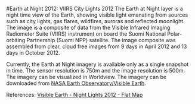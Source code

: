 #Earth at Night 2012: VIIRS City Lights 2012
The Earth at Night layer is a night time view of the Earth, showing visible light emanating from sources such as city lights, gas flares, wildfires, auroras and reflected moonlight. The image is a composite of data from the Visible Infrared Imaging Radiometer Suite (VIIRS) instrument on board the Suomi National Polar-orbiting Partnership (Suomi NPP) satellite. The image composite was assembled from clear, cloud free images from 9 days in April 2012 and 13 days in October 2012.

Currently, the Earth at Night imagery is available only as a single snapshot in time. The sensor resolution is 750m and the image resolution is 500m. The imagery can be visualized in Worldview. The imagery can be downloaded from [NASA Earth Observatory/Visible Earth](http://visibleearth.nasa.gov/view.php?id=79765). 

References: [Visible Earth - Night Lights 2012 - Flat Map](http://visibleearth.nasa.gov/view.php?id=79765)
